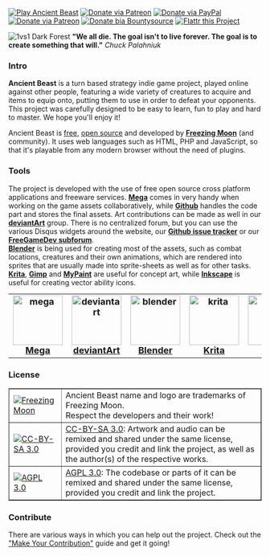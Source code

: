 [![Play Ancient Beast](http://img.shields.io/badge/play-Ancient%20Beast-red.svg)](https://play.AncientBeast.com)
[![Donate via Patreon](http://img.shields.io/badge/join-Discord-blue.svg)](https://discord.gg/x78rKen)
[![Donate via PayPal](http://img.shields.io/badge/donate-PayPal-yellow.svg)](https://www.paypal.me/AncientBeast)
[![Donate via Patreon](http://img.shields.io/badge/donate-Patreon-orange.svg)](https://www.patreon.com/FreezingMoon)
[![Donate bia Bountysource](https://www.bountysource.com/badge/team?team_id=44509&style=bounties_received)](https://www.bountysource.com/teams/ancientbeast/issues)
[![Flattr this Project](http://img.shields.io/badge/donate-Flattr-green.svg)](https://flattr.com/thing/126547/Ancient-Beast)


![1vs1 Dark Forest](https://raw.github.com/FreezingMoon/AncientBeast-Website/master/media/screenshots/v0.3%20Dark%20Forest.jpg)
**"We all die. The goal isn't to live forever. The goal is to create something that will."** *Chuck Palahniuk*

### Intro
<p>
<b>Ancient Beast</b> is a turn based strategy indie game project, played online against other people, featuring a wide variety of creatures to acquire and items to equip onto, putting them to use in order to defeat your opponents.<br>This project was carefully designed to be easy to learn, fun to play and hard to master. We hope you'll enjoy it!
<p>
Ancient Beast is <a href="https://mega.co.nz/#F!GAJAjAzL!AhBUayQndZbH_j2IL2B-nA" target="_blank">free</a>, <a href="https://github.com/FreezingMoon/AncientBeast" target="_blank">open source</a> and developed by <a href="http://www.FreezingMoon.org" target="_blank" class="FM"><b>Freezing Moon</b></a> (and community). It uses web languages such as HTML, PHP and JavaScript, so that it's playable from any modern browser without the need of plugins.
</p>

### Tools
<p>
The project is developed with the use of free open source cross platform applications and freeware services.
<a href="https://mega.co.nz/#F!GAJAjAzL!AhBUayQndZbH_j2IL2B-nA" target="_blank"><b>Mega</b></a> comes in very handy when working on the game assets collaboratively, while <a href="https://github.com/FreezingMoon/AncientBeast" target="_blank"><b>Github</b></a> handles the code part and stores the final assets. Art contributions can be made as well in our <a href="http://Ancient-Beast.deviantart.com" target="_blank"><b>deviantArt</b></a> group. There is no centralized forum, but you can use the various Disqus widgets around the website, our <a href="https://github.com/FreezingMoon/AncientBeast/issues" target="_blank"><b>Github issue tracker</b></a> or our <a href="http://forum.freegamedev.net/viewforum.php?f=70" target="_blank"><b>FreeGameDev subforum</b></a>.<br>
<a href="http://blender.org" target="_blank"><b>Blender</b></a> is being used for creating most of the assets, such as combat locations, creatures and their own animations, which are rendered into sprites that are usually made into sprite-sheets as well as for other tasks.<br>
<a href="http://krita.org" target="_blank"><b>Krita</b></a>, <a href="http://gimp.org" target="_blank"><b>Gimp</b></a> and <a href="http://mypaint.intilinux.com" target="_blank"><b>MyPaint</b></a> are useful for concept art, while <a href="http://inkscape.org" target="_blank"><b>Inkscape</b></a> is useful for creating vector ability icons.
</p>

<table style="font-size: 18px; font-weight: bold; margin: 0; padding: 0; margin-left: auto; margin-right: auto; text-align: center;">
<tr align="center">
	<td><a href="https://mega.co.nz/#F!GAJAjAzL!AhBUayQndZbH_j2IL2B-nA" target="_blank"><img src="https://raw.github.com/FreezingMoon/AncientBeast-Website/master/images/tools/mega.png" style="display:block; width:99px; height99px;" alt="mega">Mega</a></td>
	<td><a href="http://Ancient-Beast.deviantart.com" target="_blank"><img src="https://raw.github.com/FreezingMoon/AncientBeast-Website/master/images/tools/deviantart.png" style="display:block; width:99px; height:99px;" alt="deviantart">deviantArt</a></td>
	<td><a href="http://blender.org" target="_blank"><img src="https://raw.github.com/FreezingMoon/AncientBeast-Website/master/images/tools/blender.png" style="display:block; width:99px; height:99px;" alt="blender">Blender</a></td>
	<td><a href="http://krita.org" target="_blank"><img src="https://raw.github.com/FreezingMoon/AncientBeast-Website/master/images/tools/krita.png" style="display:block; width:99px; height:99px;" alt="krita">Krita</a></td>
	<td><a href="http://gimp.org" target="_blank"><img src="https://raw.github.com/FreezingMoon/AncientBeast-Website/master/images/tools/gimp.png" style="display:block; width:99px; height:99px;" alt="gimp">Gimp</a></td>
	<td><a href="http://mypaint.intilinux.com" target="_blank"><img src="https://raw.github.com/FreezingMoon/AncientBeast-Website/master/images/tools/mypaint.png" style="display:block; width:99px; height:99px;" alt="mypaint">Mypaint</a></td>
	<td><a href="http://inkscape.org" target="_blank"><img src="https://raw.github.com/FreezingMoon/AncientBeast-Website/master/images/tools/inkscape.png" style="display:block; width:99px; height:99px;" alt="inkscape">Inkscape</a></td>
</tr>
</table>

### License
<table border=1 width=100%>
<tr>
	<td><a href="http://www.FreezingMoon.org" target="_blank"><img src="https://raw.github.com/FreezingMoon/AncientBeast-Website/master/images/FreezingMoon.png" alt="Freezing Moon"></a></td>
	<td>Ancient Beast name and logo are trademarks of Freezing Moon.<br>Respect the developers and their work!</td>
</tr>
<tr>
	<td><a href="http://creativecommons.org/licenses/by-sa/3.0" target="_blank"><img src="https://raw.github.com/FreezingMoon/AncientBeast-Website/master/images/cc-by-sa.png" alt="CC-BY-SA 3.0"></a></td>
	<td><a href="http://creativecommons.org/licenses/by-sa/3.0" target="_blank">CC-BY-SA 3.0</a>: Artwork and audio can be remixed and shared under the same license,<br>provided you credit and link the project, as well as the author(s) of the respective works.</td>
</tr>
<tr>
	<td><a href="http://www.gnu.org/licenses/agpl-3.0.html" target="_blank"><img src="https://raw.github.com/FreezingMoon/AncientBeast-Website/master/images/agpl.png" alt="AGPL 3.0"></a></td>
	<td><a href="http://www.gnu.org/licenses/agpl-3.0.html" target="_blank">AGPL 3.0</a>: The codebase or parts of it can be remixed and shared under the same license, provided you credit and link the project.</td>
</tr>
</table>

### Contribute
<p>
There are various ways in which you can help out the project. Check out the <a href="https://ancientbeast.com/contribute" target="_blank">"Make Your Contribution"</a> guide and get it going!
</p>
